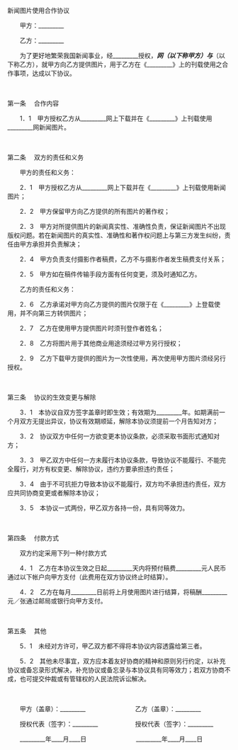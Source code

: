 



新闻图片使用合作协议



 

　　甲方：_________　　

　　乙方：_________　　

　　为了更好地繁荣我国新闻事业，经_________授权，_________网（以下称甲方）与_________（以下称乙方），就甲方向乙方提供图片，用于乙方在《_________》上的刊载使用之合作事项，达成以下协议。

　　

第一条
　合作内容

　　1．1　甲方授权乙方从_________网上下载并在《_________》上刊载使用_________网新闻图片。

　　

第二条
　双方的责任和义务

　　甲方的责任和义务：

　　2．1　甲方授权乙方从_________网上下载并在《_________》上刊载使用新闻图片；

　　2．2　甲方保留甲方向乙方提供的所有图片的著作权；

　　2．3　甲方对所提供图片的新闻真实性、准确性负责，保证新闻图片不出现版权问题。若在新闻图片的真实性、准确性和著作权问题上与第三方发生纠纷，责任由甲方承担并负责解决；

　　2．4　甲方负责支付摄影作者稿费，乙方不与摄影作者发生稿费支付关系；

　　2．5　甲方如在稿件传输手段方面有任何变更，须及时通知乙方。

　　乙方的责任和义务：

　　2．6　乙方承诺对甲方向乙方提供的图片仅限于在《_________》上登载使用，并不向第三方转供图片；

　　2．7　乙方在使用甲方提供图片时须刊登作者姓名；

　　2．8　乙方将图片用于其他商业用途须经过甲方另行授权；

　　2．9　乙方下载甲方提供的图片为一次性使用，再次使用甲方图片须经另行授权。

　　

第三条
　协议的生效变更与解除

　　3．1　本协议自双方签字盖章时即生效；有效期为_________年。如期满前一个月双方无提出异议，协议有效期顺延，解除本协议须提前一个月告知对方；

　　3．2　协议双方中任何一方欲变更本协议条款，必须采取书面形式通知对方；

　　3．3　甲乙双方中任何一方未履行本协议条款，导致协议不能履行、不能完全履行，对方有权变更、解除协议，违约方要承担违约责任；

　　3．4　由于不可抗拒力导致本协议不能履行，双方均不承担违约责任，双方应共同协商变更或者解除本协议；

　　3．5　本协议一式两份，甲乙双方各持一份，具有同等效力。

　　

第四条
　付款方式

　　双方约定采用下列一种付款方式

　　4．1　乙方在本协议生效之日起_________天内将预付稿费_________元人民币通过以下帐户向甲方支付（此费用在双方协议终止时结算）。

　　4．2　乙方在每月_________日前将上月使用图片进行结算，将稿酬_________元／张通过邮局或银行向甲方支付。

　　

第五条
　其他

　　5．1　未经对方许可，甲乙双方都不得将本协议内容透露给第三者。

　　5．2　其他未尽事宜，双方应本着友好协商的精神和原则另行约定，以补充协议或备忘录形式解决，补充协议或备忘录与本协议具有同等效力；若双方协商不成，也可提交仲裁或有管辖权的人民法院诉讼解决。

　　

　　甲方（盖章）：_________　　　　　　　　乙方（盖章）：_________　　

　　授权代表（签字）：_________　　　　　　授权代表（签字）：_________　　

　　_________年____月____日　　　　　　　　_________年____月____日